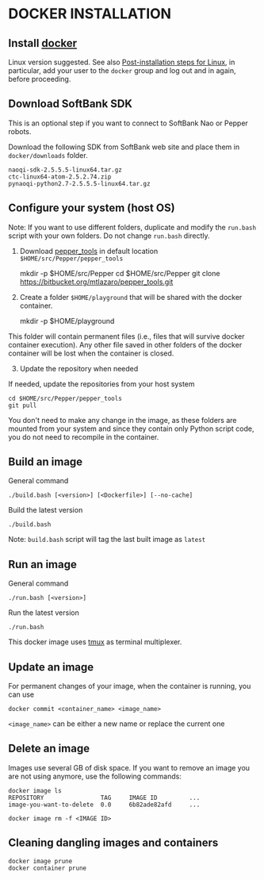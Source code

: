 # DOCKER INSTALLATION

## Install [docker](www.docker.com)

Linux version suggested. See also 
[Post-installation steps for Linux](https://docs.docker.com/install/linux/linux-postinstall/),
in particular, add your user to the `docker` group and log out and in again, before proceeding.


## Download SoftBank SDK

This is an optional step if you want to connect to SoftBank Nao or Pepper robots.

Download the following SDK from SoftBank web site and place them in `docker/downloads` folder.

    naoqi-sdk-2.5.5.5-linux64.tar.gz
    ctc-linux64-atom-2.5.2.74.zip
    pynaoqi-python2.7-2.5.5.5-linux64.tar.gz


## Configure your system (host OS)

Note: If you want to use different folders, duplicate and modify the `run.bash` script with your own folders. Do not change `run.bash` directly.

1) Download [pepper_tools](https://bitbucket.org/mtlazaro/pepper_tools) in default location `$HOME/src/Pepper/pepper_tools`

    mkdir -p $HOME/src/Pepper
    cd $HOME/src/Pepper
    git clone https://bitbucket.org/mtlazaro/pepper_tools.git 


2) Create a folder `$HOME/playground` that will be shared with the docker container.

    mkdir -p $HOME/playground

This folder will contain permanent files (i.e., files that will survive docker container execution).
Any other file saved in other folders of the docker container will be lost when the container is closed.


3) Update the repository when needed

If needed, update the repositories from your host system

    cd $HOME/src/Pepper/pepper_tools
    git pull

You don't need to make any change in the image, as these folders are mounted from your system and since they contain only Python script code, you do not need to recompile in the container.


## Build an image

General command

    ./build.bash [<version>] [<Dockerfile>] [--no-cache]

Build the latest version

    ./build.bash 

Note: `build.bash` script will tag the last built image as `latest`


## Run an image

General command

    ./run.bash [<version>]

Run the latest version

    ./run.bash


This docker image uses [tmux](https://github.com/tmux/tmux/wiki) as  terminal multiplexer.


## Update an image

For permanent changes of your image, when the container is running, you can use

    docker commit <container_name> <image_name>

`<image_name>` can be either a new name or replace the current one


## Delete an image

Images use several GB of disk space. If you want to remove an image you are not using anymore, use the following commands:

    docker image ls
    REPOSITORY                TAG     IMAGE ID         ...
    image-you-want-to-delete  0.0     6b82ade82afd     ...
        
    docker image rm -f <IMAGE ID>


## Cleaning dangling images and containers

    docker image prune
    docker container prune




